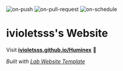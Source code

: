 
  ![on-push](../../actions/workflows/on-push.yaml/badge.svg)
  ![on-pull-request](../../actions/workflows/on-pull-request.yaml/badge.svg)
  ![on-schedule](../../actions/workflows/on-schedule.yaml/badge.svg)

  # ivioletsss's Website

  Visit **[ivioletsss.github.io/Huminex](https://ivioletsss.github.io/Huminex)** 🚀

  _Built with [Lab Website Template](https://greene-lab.gitbook.io/lab-website-template-docs)_
